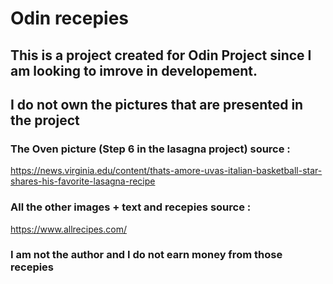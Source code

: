 # Odin recepies

## This is a project created for Odin Project since I am looking to imrove in developement.

## I do not own the pictures that are presented in the project
### The Oven picture (Step 6 in the lasagna project) source : 
https://news.virginia.edu/content/thats-amore-uvas-italian-basketball-star-shares-his-favorite-lasagna-recipe
### All the other images + text and recepies source : 
 https://www.allrecipes.com/

### I am not the author and I do not earn money from those recepies

